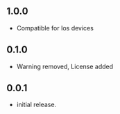 ## 1.0.0

* Compatible for Ios devices 

## 0.1.0

* Warning removed, License added

## 0.0.1

* initial release.

